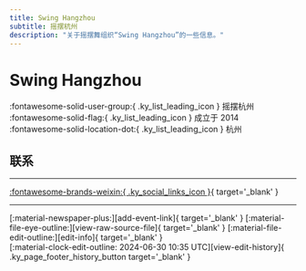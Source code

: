 ```yaml
---
title: Swing Hangzhou
subtitle: 摇摆杭州
description: "关于摇摆舞组织“Swing Hangzhou”的一些信息。"
---
```


# Swing Hangzhou

:fontawesome-solid-user-group:{ .ky_list_leading_icon } 摇摆杭州  
:fontawesome-solid-flag:{ .ky_list_leading_icon } 成立于 2014  
:fontawesome-solid-location-dot:{ .ky_list_leading_icon } 杭州  


## 联系


---

 [:fontawesome-brands-weixin:{ .ky_social_links_icon }](# "摇摆杭州SwingDance"){ target='_blank' }

---

<div class="ky_page_footer" markdown>
<div class="ky_page_footer_trailing" markdown="span">
[:material-newspaper-plus:][add-event-link]{ target='_blank' }
[:material-file-eye-outline:][view-raw-source-file]{ target='_blank' }
[:material-file-edit-outline:][edit-info]{ target='_blank' }
</div>
<div class="ky_page_footer_leading" markdown="span">
[:material-clock-edit-outline: 2024-06-30 10:35 UTC][view-edit-history]{ .ky_page_footer_history_button target='_blank' }
</div>
</div>

[add-event-link]: https://github.com/swingdance/events/issues/new?assignees=&labels=add+event&projects=&template=02-add_entity.yml&title=%5Bcn%5D%20%3CName%3E&region=cn&province=Zhejiang&city=Hangzhou&org_id=swing-hang-zhou "添加活动"
[view-raw-source-file]: https://github.com/swingdance/orgs/blob/main/cn/swing-hang-zhou.json "查看原始源文件"
[edit-info]: https://github.com/swingdance/orgs/issues/new?assignees=&labels=update+org&projects=&template=03-update_entity.yml&title=%5Bcn%5D%20Swing%20Hangzhou&region=cn&id=swing-hang-zhou&name=Swing%20Hangzhou "编辑信息"

[view-edit-history]: https://github.com/swingdance/orgs/commits/main/cn/swing-hang-zhou.json "查看编辑历史"
